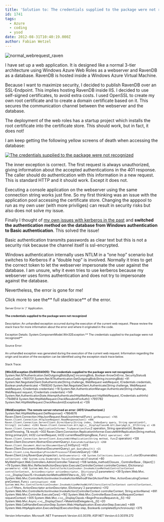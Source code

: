 ```yaml
---
title: 'Solution to: The credentials supplied to the package were not recognized'
id: 1741
tags:
  - Azure
  - coding
  - ysod
date: 2012-08-31T10:40:19.000Z
author: Fabian Wetzel
---
```


![normal_webrequest_raven](https://az275061.vo.msecnd.net/blogmedia/2012/08/normal_webrequest_raven.png "normal_webrequest_raven")

I have set up a web application. It is designed like a normal 3-tier architecture using Windows Azure Web Roles as a webserver and RavenDB as a database. RavenDB is hosted inside a Windows Azure Virtual Machine.

Because I want to maximize security, I decided to publish RavenDB over an SSL-Endpoint. This implies hosting RavenDB inside IIS. I decided to use self-signed certificates, to avoid extra costs. I used OpenSSL to create my own root certificate and to create a domain certificate based on it. This secures the communication channel between the webserver and the database.

The deployment of the web roles has a startup project which installs the root certificate into the certificate store. This should work, but in fact, it does not!

I am keep getting the following yellow screens of death when accessing the database:

[![The credentials supplied to the package were not recognized](https://az275061.vo.msecnd.net/blogmedia/2012/08/TheCredentialsSuppliedToThePackageWereNotRecognized_thumb.png "The credentials supplied to the package were not recognized")](https://az275061.vo.msecnd.net/blogmedia/2012/08/TheCredentialsSuppliedToThePackageWereNotRecognized.png)

The inner exception is correct. The first request is always unauthorized, giving information about the accepted authentications in the 401 response. The caller should do authentication with this information in a new request. This is standard HTTP and it should work. Except it does not.

Executing a console application on the webserver using the same connection string works just fine. So my first thinking was an issue with the application pool accessing the certificate store. Changing the apppool to run as my own user (with more priviliges) can result in security risks but also does not solve my issue.

Finally I thought of [my own issues with kerberos in the past](https://fabse.net/blog/2009/04/24/kerberos-der-drei-kpfige-hllenhund/) and **switched the authentication method on the database from Windows authentication to Basic authentication**. This solved the issue!

Basic authentication transmits passwords as clear text but this is not a security risk because the channel itself is ssl-encrypted.

Windows authentication internally uses NTLM in a “one hop” scenario but switches to Kerberos if a “double hop” is involved. Normally it tries to get the correct token to let the webserver impersonate the user against the database. I am unsure, why it even tries to use kerberos because my webserver uses forms authentication and does not try to impersonate against the database.

Nevertheless, the error is gone for me!

Click more to see the** full stacktrace** of the error.

<!--more-->

<span style="font-size: xx-small;">Server Error in '/' Application.</span>

<span style="font-size: xx-small;">**The credentials supplied to the package were not recognized**</span>

<span style="font-size: xx-small;">Description: An unhandled exception occurred during the execution of the current web request. Please review the stack trace for more information about the error and where it originated in the code.</span>

<span style="font-size: xx-small;">Exception Details: System.ComponentModel.Win32Exception:** The credentials supplied to the package were not recognized**</span>

<span style="font-size: xx-small;">Source Error:</span>

<span style="font-size: xx-small;">An unhandled exception was generated during the execution of the current web request. Information regarding the origin and location of the exception can be identified using the exception stack trace below.</span>

<span style="font-size: xx-small;">Stack Trace:</span>

<span style="font-size: xx-small;">**[Win32Exception (0x80004005): The credentials supplied to the package were not recognized]**
System.Net.NTAuthentication.GetOutgoingBlob(Byte[] incomingBlob, Boolean throwOnError, SecurityStatus&amp; statusCode) +7831731
System.Net.NTAuthentication.GetOutgoingBlob(String incomingBlob) +91
System.Net.NegotiateClient.DoAuthenticate(String challenge, WebRequest webRequest, ICredentials credentials, Boolean preAuthenticate) +7949240
System.Net.NegotiateClient.Authenticate(String challenge, WebRequest webRequest, ICredentials credentials) +18
System.Net.AuthenticationManager.Authenticate(String challenge, WebRequest request, ICredentials credentials) +149
System.Net.AuthenticationState.AttemptAuthenticate(HttpWebRequest httpWebRequest, ICredentials authInfo) +7948614
System.Net.HttpWebRequest.CheckResubmitForAuth() +7951782
System.Net.HttpWebRequest.CheckResubmit(Exception&amp; e) +126</span>

<span style="font-size: xx-small;">**[WebException: The remote server returned an error: (401) Unauthorized.]**
System.Net.HttpWebRequest.GetResponse() +7864676
Raven.Client.Connection.HttpJsonRequest.ReadJsonInternal(Func`1 getResponse) +705
Raven.Client.Connection.HttpJsonRequest.ReadResponseJson() +496
Raven.Client.Connection.ServerClient.DirectQuery(String index, IndexQuery query, String operationUrl, String[] includes) +1261
Raven.Client.Connection.&lt;&gt;c__DisplayClass40.&lt;Query&gt;b__3f(String u) +36
Raven.Client.Connection.ReplicationInformer.TryOperation(Func`2 operation, String operationUrl, Boolean avoidThrowing, T&amp; result) +302
Raven.Client.Connection.ReplicationInformer.ExecuteWithReplication(String method, String primaryUrl, Int32 currentRequest, Int32 currentReadStripingBase, Func`2 operation) +507
Raven.Client.Connection.ServerClient.ExecuteWithReplication(String method, Func`2 operation) +128
Raven.Client.Document.AbstractDocumentQuery`2.ExecuteActualQuery() +260
Raven.Client.Document.AbstractDocumentQuery`2.InitSync() +423
Raven.Client.Document.AbstractDocumentQuery`2.get_QueryResult() +21
Raven.Client.Linq.RavenQueryProviderProcessor`1.ExecuteQuery() +384
Raven.Client.Linq.RavenQueryInspector`1.GetEnumerator() +38
System.Collections.Generic.List`1..ctor(IEnumerable`1 collection) +382
System.Linq.Enumerable.ToList(IEnumerable`1 source) +80
MyWebProject.Web.Controllers.AdminController.Tokens() +108
lambda_method(Closure , ControllerBase , Object[] ) +79
System.Web.Mvc.ReflectedActionDescriptor.Execute(ControllerContext controllerContext, IDictionary`2 parameters) +248
System.Web.Mvc.ControllerActionInvoker.InvokeActionMethod(ControllerContext controllerContext, ActionDescriptor actionDescriptor, IDictionary`2 parameters) +39
System.Web.Mvc.&lt;&gt;c__DisplayClass15.&lt;InvokeActionMethodWithFilters&gt;b__12() +125
System.Web.Mvc.ControllerActionInvoker.InvokeActionMethodFilter(IActionFilter filter, ActionExecutingContext preContext, Func`1 continuation) +640
System.Web.Mvc.ControllerActionInvoker.InvokeActionMethodWithFilters(ControllerContext controllerContext, IList`1 filters, ActionDescriptor actionDescriptor, IDictionary`2 parameters) +312
System.Web.Mvc.ControllerActionInvoker.InvokeAction(ControllerContext controllerContext, String actionName) +691
System.Web.Mvc.Controller.ExecuteCore() +162
System.Web.Mvc.ControllerBase.Execute(RequestContext requestContext) +305
System.Web.Mvc.&lt;&gt;c__DisplayClassb.&lt;BeginProcessRequest&gt;b__5() +62
System.Web.Mvc.Async.&lt;&gt;c__DisplayClass1.&lt;MakeVoidDelegate&gt;b__0() +20
System.Web.CallHandlerExecutionStep.System.Web.HttpApplication.IExecutionStep.Execute() +469
System.Web.HttpApplication.ExecuteStep(IExecutionStep step, Boolean&amp; completedSynchronously) +375</span>

<span style="font-size: xx-small;">Version Information: Microsoft .NET Framework Version:4.0.30319; ASP.NET Version:4.0.30319.272</span>
